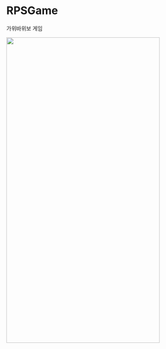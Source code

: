 # RPSGame
가위바위보 게임



<img src="https://github.com/KaiKimiOS/RPSGame/assets/110045441/a8fe1dbe-72c8-4c74-98c8-5ad70a8ea17e" width="400" height="800"/>
